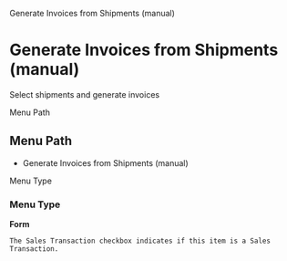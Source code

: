 
Generate Invoices from Shipments (manual)
# Generate Invoices from Shipments (manual)


Select shipments and generate invoices

Menu Path
## Menu Path



- Generate Invoices from Shipments (manual)

Menu Type
### Menu Type

**Form**

```
The Sales Transaction checkbox indicates if this item is a Sales Transaction.
```

